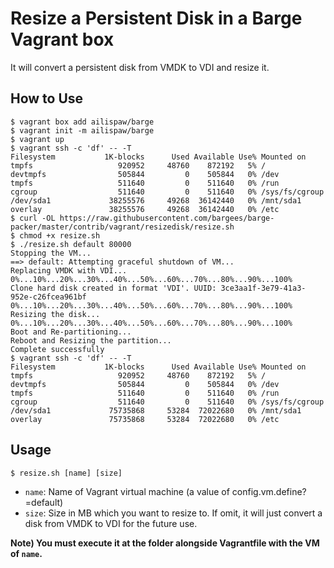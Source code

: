# Resize a Persistent Disk in a Barge Vagrant box

It will convert a persistent disk from VMDK to VDI and resize it.

## How to Use

```
$ vagrant box add ailispaw/barge
$ vagrant init -m ailispaw/barge
$ vagrant up
$ vagrant ssh -c 'df' -- -T
Filesystem           1K-blocks      Used Available Use% Mounted on
tmpfs                   920952     48760    872192   5% /
devtmpfs                505844         0    505844   0% /dev
tmpfs                   511640         0    511640   0% /run
cgroup                  511640         0    511640   0% /sys/fs/cgroup
/dev/sda1             38255576     49268  36142440   0% /mnt/sda1
overlay               38255576     49268  36142440   0% /etc
$ curl -OL https://raw.githubusercontent.com/bargees/barge-packer/master/contrib/vagrant/resizedisk/resize.sh
$ chmod +x resize.sh
$ ./resize.sh default 80000
Stopping the VM...
==> default: Attempting graceful shutdown of VM...
Replacing VMDK with VDI...
0%...10%...20%...30%...40%...50%...60%...70%...80%...90%...100%
Clone hard disk created in format 'VDI'. UUID: 3ce3aa1f-3e79-41a3-952e-c26fcea961bf
0%...10%...20%...30%...40%...50%...60%...70%...80%...90%...100%
Resizing the disk...
0%...10%...20%...30%...40%...50%...60%...70%...80%...90%...100%
Boot and Re-partitioning...
Reboot and Resizing the partition...
Complete successfully
$ vagrant ssh -c 'df' -- -T
Filesystem           1K-blocks      Used Available Use% Mounted on
tmpfs                   920952     48760    872192   5% /
devtmpfs                505844         0    505844   0% /dev
tmpfs                   511640         0    511640   0% /run
cgroup                  511640         0    511640   0% /sys/fs/cgroup
/dev/sda1             75735868     53284  72022680   0% /mnt/sda1
overlay               75735868     53284  72022680   0% /etc
```

## Usage

```
$ resize.sh [name] [size]
```

- `name`:  Name of Vagrant virtual machine (a value of config.vm.define?=default)
- `size`: Size in MB which you want to resize to.  If omit, it will just convert a disk from VMDK to VDI for the future use.

**Note) You must execute it at the folder alongside Vagrantfile with the VM of `name`.**
